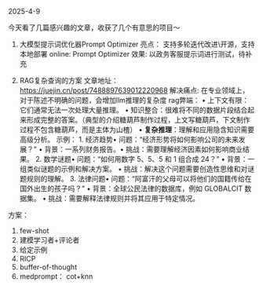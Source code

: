 2025-4-9

今天看了几篇感兴趣的文章，收获了几个有意思的项目～

1. 大模型提示词优化器Prompt Optimizer
亮点： 支持多轮迭代改进\开源，支持本地部署
online: Prompt Optimizer
效果: 以政务客服提示词进行测试，待补充

2. RAG复杂查询的方案
文章地址：https://juejin.cn/post/7488897639012220968
解决痛点: 在专业领域上，对于陈述不明确的问题，会增加llm推理的复杂度
rag弊端：
• 上下文有限：它们通常无法一次处理大量推理。
• 知识整合：很难将不同的数据片段结合起来形成完整的答案。（典型的介绍糖葫芦制作过程，上文写糖葫芦，下文制作过程不包含糖葫芦，而是主体为山楂）
• **复杂推理**：理解和应用隐含知识需要高级分析。
示例：
1. 经济趋势• 问题：“经济形势将如何影响公司的未来发展？”
• 背景：一系列财务报告。• 挑战：需要理解经济因素如何影响商业结果。
2. 数学谜题• 问题：“如何用数字 5、5、5 和 1 组合成 24？”
• 背景：一组类似谜题的示例和解决方案。
• 挑战：解决这个问题需要创造性思维和对谜题规则的理解。
3. 法律问题• 问题：“阿富汗的父母可以将他们的国籍传给在国外出生的孩子吗？”
• 背景：全球公民法律的数据库，例如 GLOBALCIT 数据集。
• 挑战：需要解释法律规则并将其应用于特定情况。



方案：
1. few-shot
2. 建模学习者+评论者
3. 给定示例
4. RICP
5. buffer-of-thought
6. medprompt： cot+knn